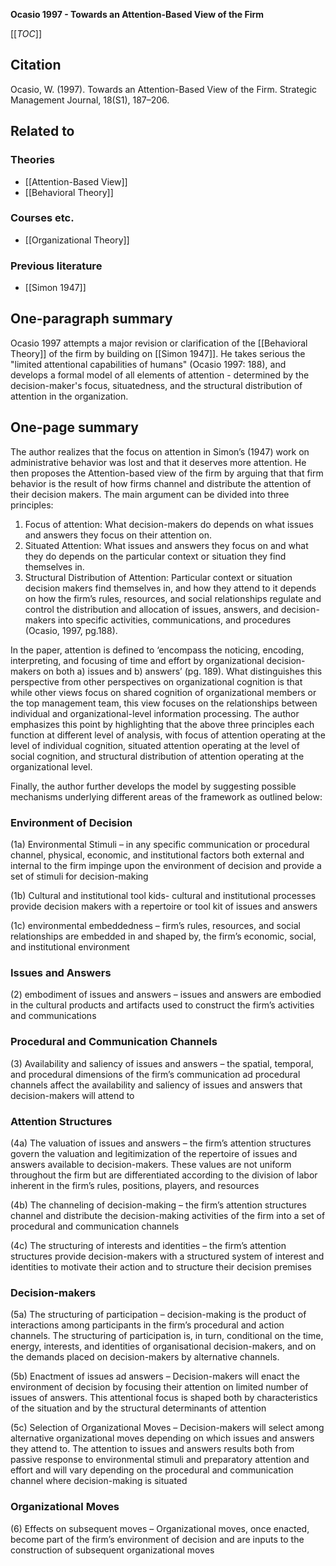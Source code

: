 **Ocasio 1997 - Towards an Attention-Based View of the Firm**

[[_TOC_]]

## Citation
Ocasio, W. (1997). Towards an Attention-Based View of the Firm. Strategic Management Journal, 18(S1), 187–206. 

## Related to

### Theories
* [[Attention-Based View]]
* [[Behavioral Theory]]

### Courses etc.
* [[Organizational Theory]]

### Previous literature
* [[Simon 1947]]

## One-paragraph summary
Ocasio 1997 attempts a major revision or clarification of the [[Behavioral Theory]] of the firm by building on [[Simon 1947]]. He takes serious the "limited attentional capabilities of humans" (Ocasio 1997: 188), and develops a formal model of all elements of attention - determined by the decision-maker's focus, situatedness, and the structural distribution of attention in the organization.

## One-page summary
The author realizes that the focus on attention in Simon’s (1947) work on administrative behavior was lost and that it deserves more attention. He then proposes the Attention-based view of the firm by arguing that that firm behavior is the result of how firms channel and distribute the attention of their decision makers. The main argument can be divided into three principles: 

1. Focus of attention: What decision-makers do depends on what issues and answers they focus on their attention on.  
2. Situated Attention: What issues and answers they focus on and what they do depends on the particular context or situation they find themselves in.  
3. Structural Distribution of Attention: Particular context or situation decision makers find themselves in, and how they attend to it depends on how the firm’s rules, resources, and social relationships regulate and control the distribution and allocation of issues, answers, and decision-makers into specific activities, communications, and procedures (Ocasio, 1997, pg.188). 

In the paper, attention is defined to ‘encompass the noticing, encoding, interpreting, and focusing of time and effort by organizational decision-makers on both a) issues and b) answers’ (pg. 189). What distinguishes this perspective from other perspectives on organizational cognition is that while other views focus on shared cognition of organizational members or the top management team, this view focuses on the relationships between individual and organizational-level information processing. The author emphasizes this point by highlighting that the above three principles each function at different level of analysis, with focus of attention operating at the level of individual cognition, situated attention operating at the level of social cognition, and structural distribution of attention operating at the organizational level. 

Finally, the author further develops the model by suggesting possible mechanisms underlying different areas of the framework as outlined below: 

### Environment of Decision 
(1a) Environmental Stimuli – in any specific communication or procedural channel, physical, economic, and institutional factors both external and internal to the firm impinge upon the environment of decision and provide a set of stimuli for decision-making 

(1b) Cultural and institutional tool kids- cultural and institutional processes provide decision makers with a repertoire or tool kit of issues and answers 

(1c) environmental embeddedness – firm’s rules, resources, and social relationships are embedded in and shaped by, the firm’s economic, social, and institutional environment 

### Issues and Answers 
(2) embodiment of issues and answers – issues and answers are embodied in the cultural products and artifacts used to construct the firm’s activities and communications 

### Procedural and Communication Channels 
(3) Availability and saliency of issues and answers – the spatial, temporal, and procedural dimensions of the firm’s communication ad procedural channels affect the availability and saliency of issues and answers that decision-makers will attend to 

### Attention Structures 
(4a) The valuation of issues and answers – the firm’s attention structures govern the valuation and legitimization of the repertoire of issues and answers available to decision-makers. These values are not uniform throughout the firm but are differentiated according to the division of labor inherent in the firm’s rules, positions, players, and resources 

(4b) The channeling of decision-making – the firm’s attention structures channel and distribute the decision-making activities of the firm into a set of procedural and communication channels 

(4c) The structuring of interests and identities – the firm’s attention structures provide decision-makers with a structured system of interest and identities to motivate their action and to structure their decision premises 

### Decision-makers 
(5a) The structuring of participation – decision-making is the product of interactions among participants in the firm’s procedural and action channels. The structuring of participation is, in turn, conditional on the time, energy, interests, and identities of organisational decision-makers, and on the demands placed on decision-makers by alternative channels.  

(5b) Enactment of issues ad answers – Decision-makers will enact the environment of decision by focusing their attention on limited number of issues of answers. This attentional focus is shaped both by characteristics of the situation and by the structural determinants of attention 

(5c) Selection of Organizational Moves – Decision-makers will select among alternative organizational moves depending on which issues and answers they attend to. The attention to issues and answers results both from passive response to environmental stimuli and preparatory attention and effort and will vary depending on the procedural and communication channel where decision-making is situated 

### Organizational Moves 
(6) Effects on subsequent moves – Organizational moves, once enacted, become part of the firm’s environment of decision and are inputs to the construction of subsequent organizational moves 